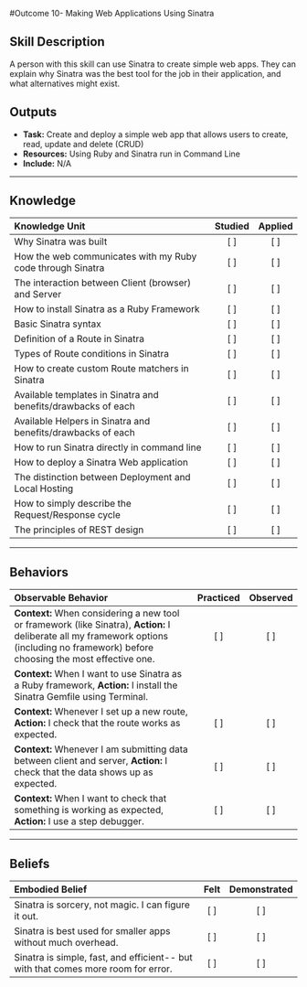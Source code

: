 #Outcome 10- Making Web Applications Using Sinatra

Skill Description
----------
A person with this skill can use Sinatra to create simple web apps. They can explain why Sinatra was the best tool for the job in their application, and what alternatives might exist. 

Outputs
----------
- **Task:** Create and deploy a simple web app that allows users to create, read, update and delete (CRUD)
- **Resources:** Using Ruby and Sinatra run in Command Line 
- **Include:** N/A 


----------
## **Knowledge**


| Knowledge Unit   |      Studied      | Applied |
|:-------------|:------------------:|:--------:|
| Why Sinatra was built | [ ] | [ ]  |
| How the web communicates with my Ruby code through Sinatra | [ ] | [ ]  |
| The interaction between Client (browser) and Server | [ ] | [ ]  |
| How to install Sinatra as a Ruby Framework | [ ] | [ ]  |
| Basic Sinatra syntax | [ ] | [ ]  |
| Definition of a Route in Sinatra | [ ] | [ ]  |
| Types of Route conditions in Sinatra | [ ] | [ ]  |
| How to create custom Route matchers in Sinatra | [ ] | [ ]  |
| Available templates in Sinatra and benefits/drawbacks of each | [ ] | [ ]  |
| Available Helpers in Sinatra and benefits/drawbacks of each | [ ] | [ ]  |
| How to run Sinatra directly in command line | [ ] | [ ]  |
| How to deploy a Sinatra Web application | [ ] | [ ]  |
| The distinction between Deployment and Local Hosting | [ ] | [ ]  |
| How to simply describe the Request/Response cycle | [ ] | [ ]  |
| The principles of REST design | [ ] | [ ]  |

----------


## **Behaviors**

| Observable Behavior   |      Practiced      | Observed |
|:-------------|:------------------:|:--------:|
| **Context:** When considering a new tool or framework (like Sinatra), **Action:** I deliberate all my framework options (including no framework) before choosing the most effective one. | [ ] | [ ]  | 
| **Context:** When I want to use Sinatra as a Ruby framework, **Action:** I install the Sinatra Gemfile using Terminal. 
| **Context:** Whenever I set up a new route, **Action:** I check that the route works as expected. | [ ] | [ ]  | 
| **Context:** Whenever I am submitting data between client and server, **Action:** I check that the data shows up as expected. | [ ] | [ ]  |  
| **Context:** When I want to check that something is working as expected, **Action:** I use a step debugger. | [ ] | [ ]  |


----------


## **Beliefs**


| Embodied Belief   |      Felt      | Demonstrated |
|:-------------|:------------------:|:--------:|
| Sinatra is sorcery, not magic. I can figure it out. | [ ] | [ ]  | 
| Sinatra is best used for smaller apps without much overhead. | [ ] | [ ]  | 
| Sinatra is simple, fast, and efficient-- but with that comes more room for error. | [ ] | [ ]  |
